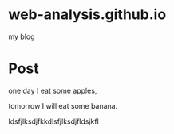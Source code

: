 # web-analysis.github.io
my blog

# Post
one day I eat some apples,

tomorrow I will eat some banana.

ldsfjlksdjfkkdlsfjlksdjfldsjkfl
